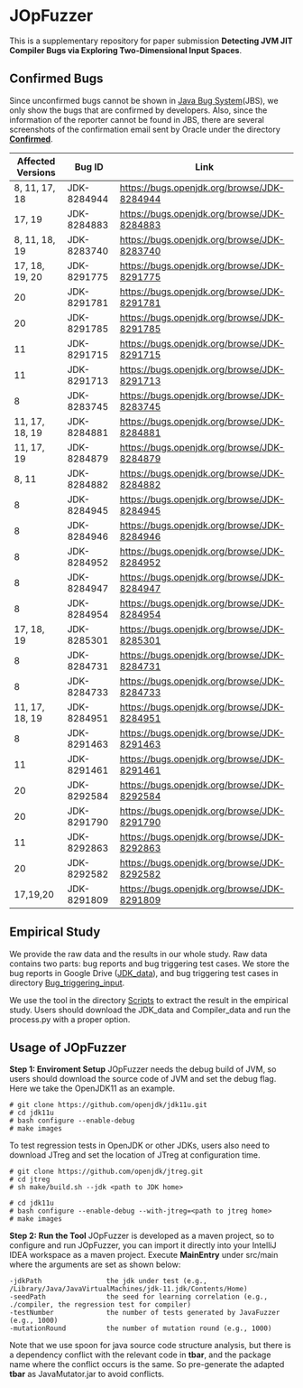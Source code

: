 # JOpFuzzer
This is a supplementary repository for paper submission **Detecting JVM JIT Compiler Bugs via Exploring Two-Dimensional Input Spaces**.
## Confirmed Bugs
Since unconfirmed bugs cannot be shown in [Java Bug System](https://bugs.openjdk.org/secure/Dashboard.jspa)(JBS), we only show the bugs that are confirmed by developers. Also, since the information of the reporter cannot be found in JBS, there are several screenshots of the confirmation email sent by Oracle under the directory [**Confirmed**]().

Affected Versions| Bug ID | Link
|-------|------|------|
8, 11, 17, 18|JDK-8284944|https://bugs.openjdk.org/browse/JDK-8284944 |
17, 19|JDK-8284883|https://bugs.openjdk.org/browse/JDK-8284883|
8, 11, 18, 19|JDK-8283740|https://bugs.openjdk.org/browse/JDK-8283740|
17, 18, 19, 20| JDK-8291775 |https://bugs.openjdk.org/browse/JDK-8291775
20 | JDK-8291781 | https://bugs.openjdk.org/browse/JDK-8291781
20 | JDK-8291785 | https://bugs.openjdk.org/browse/JDK-8291785
11 | JDK-8291715 |https://bugs.openjdk.org/browse/JDK-8291715
11 | JDK-8291713 | https://bugs.openjdk.org/browse/JDK-8291713
8 |JDK-8283745| https://bugs.openjdk.org/browse/JDK-8283745 |
11, 17, 18, 19|JDK-8284881|https://bugs.openjdk.org/browse/JDK-8284881|
11, 17, 19|JDK-8284879|https://bugs.openjdk.org/browse/JDK-8284879|
8, 11| JDK-8284882|https://bugs.openjdk.org/browse/JDK-8284882|
 8 |JDK-8284945|https://bugs.openjdk.org/browse/JDK-8284945 |
 8 |JDK-8284946|https://bugs.openjdk.org/browse/JDK-8284946|
 8 |JDK-8284952|https://bugs.openjdk.org/browse/JDK-8284952|
 8 |JDK-8284947|https://bugs.openjdk.org/browse/JDK-8284947|
 8 |JDK-8284954|https://bugs.openjdk.org/browse/JDK-8284954|
 17, 18, 19|JDK-8285301|https://bugs.openjdk.org/browse/JDK-8285301|
 8 |JDK-8284731|https://bugs.openjdk.org/browse/JDK-8284731|
 8 |JDK-8284733|https://bugs.openjdk.org/browse/JDK-8284733|
 11, 17, 18, 19|JDK-8284951|https://bugs.openjdk.org/browse/JDK-8284951 |
 8 |JDK-8291463|https://bugs.openjdk.org/browse/JDK-8291463
 11 | JDK-8291461| https://bugs.openjdk.org/browse/JDK-8291461
 20 | JDK-8292584 | https://bugs.openjdk.org/browse/JDK-8292584
 20 | JDK-8291790 |https://bugs.openjdk.org/browse/JDK-8291790
 11 | JDK-8292863 | https://bugs.openjdk.org/browse/JDK-8292863
 20 | JDK-8292582 | https://bugs.openjdk.org/browse/JDK-8292582
 17,19,20| JDK-8291809 | https://bugs.openjdk.org/browse/JDK-8291809

## Empirical Study
We provide the raw data and the results in our whole study.
Raw data contains two parts: bug reports and bug triggering test cases. We store the bug reports in Google Drive ([JDK_data](https://drive.google.com/file/d/1wVk8cGMrYR88TRoD1pk32oVUWWWf3A8s/view?usp=sharing)),
and bug triggering test cases in directory [Bug_triggering_input]().

We use the tool in the directory [Scripts]() to extract the result in the empirical study. 
Users should download the JDK_data and Compiler_data and run the process.py with a proper option.

## Usage of JOpFuzzer
**Step 1: Enviroment Setup**
JOpFuzzer needs the debug build of JVM, so users should download the source code of JVM and set the debug flag. Here we take the OpenJDK11 as an example.
```
# git clone https://github.com/openjdk/jdk11u.git
# cd jdk11u
# bash configure --enable-debug
# make images
```
To test regression tests in OpenJDK or other JDKs, users also need to download JTreg and set the location of JTreg at configuration time.
```
# git clone https://github.com/openjdk/jtreg.git
# cd jtreg
# sh make/build.sh --jdk <path to JDK home>

# cd jdk11u
# bash configure --enable-debug --with-jtreg=<path to jtreg home>
# make images
```

**Step 2: Run the Tool**
JOpFuzzer is developed as a maven project, so to configure and run JOpFuzzer, you can import it directly into your IntelliJ IDEA workspace as a maven project.
Execute **MainEntry** under src/main where the arguments are set as shown below:
```
-jdkPath                the jdk under test (e.g., /Library/Java/JavaVirtualMachines/jdk-11.jdk/Contents/Home)
-seedPath               the seed for learning correlation (e.g., ./compiler, the regression test for compiler)
-testNumber             the number of tests generated by JavaFuzzer (e.g., 1000)
-mutationRound          the number of mutation round (e.g., 1000)
```
Note that we use spoon for java source code structure analysis, but there is a dependency conflict with the relevant code in **tbar**, and the package name where the conflict occurs is the same. So pre-generate the adapted **tbar** as JavaMutator.jar to avoid conflicts.
